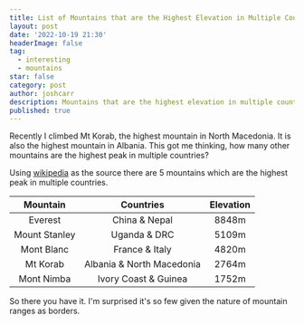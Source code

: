 ```yaml
---
title: List of Mountains that are the Highest Elevation in Multiple Countries
layout: post
date: '2022-10-19 21:30'
headerImage: false
tag:
  - interesting
  - mountains
star: false
category: post
author: joshcarr
description: Mountains that are the highest elevation in multiple countries.
published: true
---
```

Recently I climbed Mt Korab, the highest mountain in North Macedonia. It is also the highest mountain in Albania. This got me thinking, how many other mountains are the highest peak in multiple countries?

Using [wikipedia](https://en.wikipedia.org/wiki/List_of_elevation_extremes_by_country) as the source there are 5 mountains which are the highest peak in multiple countries.

| Mountain | Countries | Elevation |
| :--------: | :-------: | :---------: |
| Everest | China & Nepal | 8848m |
| Mount Stanley | Uganda & DRC | 5109m |
| Mont Blanc | France & Italy | 4820m |
| Mt Korab | Albania & North Macedonia | 2764m |
| Mont Nimba | Ivory Coast & Guinea | 1752m |

So there you have it. I'm surprised it's so few given the nature of mountain ranges as borders.  